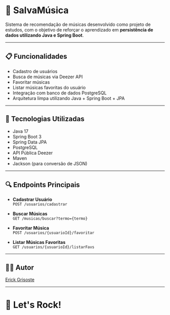 # 🎵 SalvaMúsica

Sistema de recomendação de músicas desenvolvido como projeto de estudos, com o objetivo de reforçar o aprendizado em **persistência de dados utilizando Java e Spring Boot**.

---

## 📋 Funcionalidades

- Cadastro de usuários
- Busca de músicas via Deezer API
- Favoritar músicas
- Listar músicas favoritas do usuário
- Integração com banco de dados PostgreSQL
- Arquitetura limpa utilizando Java + Spring Boot + JPA

---

## 🚀 Tecnologias Utilizadas

- Java 17
- Spring Boot 3
- Spring Data JPA
- PostgreSQL
- API Pública Deezer
- Maven
- Jackson (para conversão de JSON)
  
---

## 🔍 Endpoints Principais

- **Cadastrar Usuário**  
  `POST /usuarios/cadastrar`

- **Buscar Músicas**  
  `GET /musicas/buscar?termo={termo}`

- **Favoritar Música**  
  `POST /usuarios/{usuarioId}/favoritar`

- **Listar Músicas Favoritas**  
  `GET /usuarios/{usuarioId}/listarFavs`

---
## 👨‍💻 Autor

[Erick Grisoste](https://github.com/ErickGrisoste)

---

# 🚀 Let's Rock!

